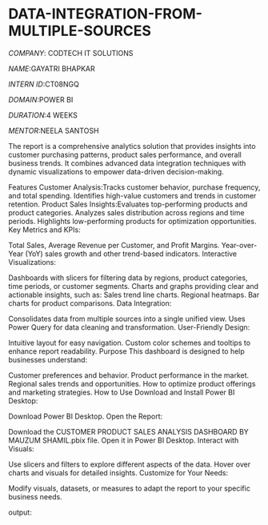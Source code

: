 # DATA-INTEGRATION-FROM-MULTIPLE-SOURCES

*COMPANY*: CODTECH IT SOLUTIONS

*NAME*:GAYATRI BHAPKAR

*INTERN ID*:CT08NGQ

*DOMAIN*:POWER BI

*DURATION*:4 WEEKS

*MENTOR*:NEELA SANTOSH

 The report is a comprehensive analytics solution that provides insights into customer purchasing patterns, product sales performance, and overall business trends. It combines advanced data integration techniques with dynamic visualizations to empower data-driven decision-making.

Features
Customer Analysis:Tracks customer behavior, purchase frequency, and total spending.
Identifies high-value customers and trends in customer retention.
Product Sales Insights:Evaluates top-performing products and product categories.
Analyzes sales distribution across regions and time periods.
Highlights low-performing products for optimization opportunities.
Key Metrics and KPIs:

Total Sales, Average Revenue per Customer, and Profit Margins.
Year-over-Year (YoY) sales growth and other trend-based indicators.
Interactive Visualizations:

Dashboards with slicers for filtering data by regions, product categories, time periods, or customer segments.
Charts and graphs providing clear and actionable insights, such as:
Sales trend line charts.
Regional heatmaps.
Bar charts for product comparisons.
Data Integration:

Consolidates data from multiple sources into a single unified view.
Uses Power Query for data cleaning and transformation.
User-Friendly Design:

Intuitive layout for easy navigation.
Custom color schemes and tooltips to enhance report readability.
Purpose
This dashboard is designed to help businesses understand:

Customer preferences and behavior.
Product performance in the market.
Regional sales trends and opportunities.
How to optimize product offerings and marketing strategies.
How to Use
Download and Install Power BI Desktop:

Download Power BI Desktop.
Open the Report:

Download the CUSTOMER PRODUCT SALES ANALYSIS DASHBOARD BY MAUZUM SHAMIL.pbix file.
Open it in Power BI Desktop.
Interact with Visuals:

Use slicers and filters to explore different aspects of the data.
Hover over charts and visuals for detailed insights.
Customize for Your Needs:

Modify visuals, datasets, or measures to adapt the report to your specific business needs.

output:
